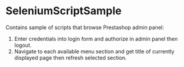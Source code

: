 # SeleniumScriptSample
Contains sample of scripts that browse Prestashop admin panel:
1. Enter credentials into login form and authorize in admin panel then logout.
2. Navigate to each available menu section and get title of currently displayed page then refresh selected section.
